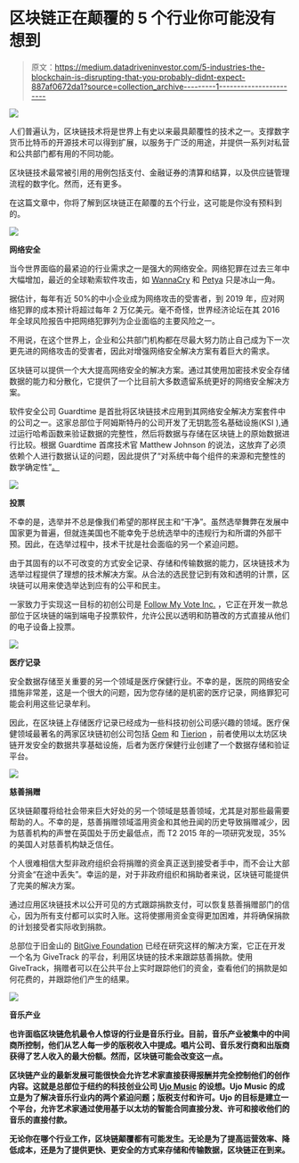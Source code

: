 # 区块链正在颠覆的 5 个行业你可能没有想到

> 原文：<https://medium.datadriveninvestor.com/5-industries-the-blockchain-is-disrupting-that-you-probably-didnt-expect-887af0672da1?source=collection_archive---------1----------------------->

![](img/055f29db816e536a3f10f5d0b93d4c08.png)

人们普遍认为，区块链技术将是世界上有史以来最具颠覆性的技术之一。支撑数字货币比特币的开源技术可以得到扩展，以服务于广泛的用途，并提供一系列对私营和公共部门都有用的不同功能。

区块链技术最常被引用的用例包括支付、金融证券的清算和结算，以及供应链管理流程的数字化。然而，还有更多。

在这篇文章中，你将了解到区块链正在颠覆的五个行业，这可能是你没有预料到的。

![](img/03a80066b7d910e6b5010ed9fd179fd1.png)

**网络安全**

当今世界面临的最紧迫的行业需求之一是强大的网络安全。网络犯罪在过去三年中大幅增加，最近的全球勒索软件攻击，如 [WannaCry](https://www.symantec.com/connect/blogs/what-you-need-know-about-wannacry-ransomware) 和 [Petya](https://www.theverge.com/2017/7/5/15922216/petya-notpetya-ransomware-authors-bitcoin-demand-decrypt) 只是冰山一角。

据估计，每年有近 50%的中小企业成为网络攻击的受害者，到 2019 年，应对网络犯罪的成本预计将超过每年 2 万亿美元。毫不奇怪，世界经济论坛在其 2016 年全球风险报告中把网络犯罪列为企业面临的主要风险之一。

不用说，在这个世界上，企业和公共部门机构都在尽最大努力防止自己成为下一次更先进的网络攻击的受害者，因此对增强网络安全解决方案有着巨大的需求。

区块链可以提供一个大大提高网络安全的解决方案。通过其使用加密技术安全存储数据的能力和分散化，它提供了一个比目前大多数遗留系统更好的网络安全解决方案。

软件安全公司 Guardtime 是首批将区块链技术应用到其网络安全解决方案套件中的公司之一。这家总部位于阿姆斯特丹的公司开发了无钥匙签名基础设施(KSI ),通过运行哈希函数来验证数据的完整性，然后将数据与存储在区块链上的原始数据进行比较。根据 Guardtime 首席技术官 Matthew Johnson 的说法，这放弃了必须依赖个人进行数据认证的问题，因此提供了“对系统中每个组件的来源和完整性的数学确定性”[。](https://techcrunch.com/2016/12/05/how-blockchain-can-help-fight-cyberattacks/)

![](img/d8bbb578f4522dc69f5b8d027ad6570a.png)

**投票**

不幸的是，选举并不总是像我们希望的那样民主和“干净”。虽然选举舞弊在发展中国家更为普遍，但就连美国也不能幸免于总统选举中的违规行为和所谓的外部干预。因此，在选举过程中，技术干扰是社会面临的另一个紧迫问题。

由于其固有的以不可改变的方式安全记录、存储和传输数据的能力，区块链技术为选举过程提供了理想的技术解决方案。从合法的选民登记到有效和透明的计票，区块链可以用来使选举达到应有的公平和民主。

一家致力于实现这一目标的初创公司是 [Follow My Vote Inc.](https://followmyvote.com/) ，它正在开发一款总部位于区块链的端到端电子投票软件，允许公民以透明和防篡改的方式直接从他们的电子设备上投票。

![](img/ed0192e89502df2670c1d0c64d843a77.png)

**医疗记录**

安全数据存储至关重要的另一个领域是医疗保健行业。不幸的是，医院的网络安全措施非常差，这是一个很大的问题，因为您存储的是机密的医疗记录，网络罪犯可能会利用这些记录牟利。

因此，在区块链上存储医疗记录已经成为一些科技初创公司感兴趣的领域。医疗保健领域最著名的两家区块链初创公司包括 [Gem](https://gem.co/health/) 和 [Tierion](https://tierion.com/) ，前者使用以太坊区块链开发安全的数据共享基础设施，后者为医疗保健行业创建了一个数据存储和验证平台。

![](img/72199e3f40522fc3ba2b44a5fadf0f96.png)

**慈善捐赠**

区块链颠覆将给社会带来巨大好处的另一个领域是慈善领域，尤其是对那些最需要帮助的人。不幸的是，慈善捐赠领域滥用资金和其他丑闻的历史导致捐赠减少，因为慈善机构的声誉在英国处于历史最低点，而 T2 2015 年的一项研究发现，35%的美国人对慈善机构缺乏信任。

个人很难相信大型非政府组织会将捐赠的资金真正送到接受者手中，而不会让大部分资金“在途中丢失”。幸运的是，对于非政府组织和捐助者来说，区块链可能提供了完美的解决方案。

通过应用区块链技术以公开可见的方式跟踪捐款支付，可以恢复慈善捐赠部门的信心，因为所有支付都可以实时入账。这将使挪用资金变得更加困难，并将确保捐款的计划接受者实际收到捐款。

总部位于旧金山的 [BitGive Foundation](https://www.bitgivefoundation.org/) 已经在研究这样的解决方案，它正在开发一个名为 GiveTrack 的平台，利用区块链的技术来跟踪慈善捐款。使用 GiveTrack，捐赠者可以在公共平台上实时跟踪他们的资金，查看他们的捐款是如何花费的，并跟踪他们产生的结果。

**![](img/69a0c61c48eada180949affd07a9b420.png)**

****音乐产业****

**也许面临区块链危机最令人惊讶的行业是音乐行业。目前，音乐产业被集中的中间商所控制，他们从艺人每一步的版税收入中提成。唱片公司、音乐发行商和出版商获得了艺人收入的最大份额。然而，区块链可能会改变这一点。**

**区块链产业的最新发展可能很快会允许艺术家直接获得报酬并完全控制他们的创作内容。这就是总部位于纽约的科技创业公司 [Ujo Music](https://ujomusic.com/) 的设想。Ujo Music 的成立是为了解决音乐行业内的两个紧迫问题；版税支付和许可。Ujo 的目标是建立一个平台，允许艺术家通过使用基于以太坊的智能合同直接分发、许可和接收他们的音乐的直接付款。**

**无论你在哪个行业工作，区块链颠覆都有可能发生。无论是为了提高运营效率、降低成本，还是为了提供更快、更安全的方式来存储和传输数据，区块链正在到来。**